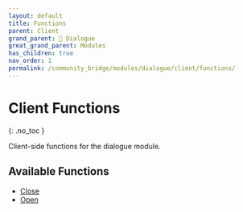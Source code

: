 ```yaml
---
layout: default
title: Functions
parent: Client
grand_parent: 💬 Dialogue
great_grand_parent: Modules
has_children: true
nav_order: 1
permalink: /community_bridge/modules/dialogue/client/functions/
---
```


# Client Functions
{: .no_toc }

Client-side functions for the dialogue module.

## Available Functions

- [Close](Close)
- [Open](Open)
